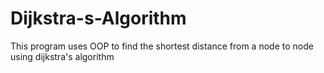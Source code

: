 # Dijkstra-s-Algorithm
This program uses OOP to find the shortest distance from a node to node using dijkstra's algorithm
